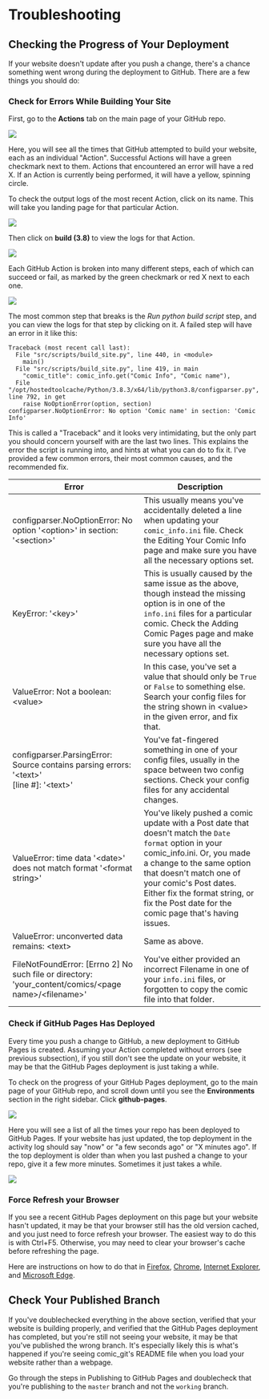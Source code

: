 # Troubleshooting

## Checking the Progress of Your Deployment

If your website doesn't update after you push a change, there's a chance something went wrong during the deployment to GitHub. There are a few things you should do:

### Check for Errors While Building Your Site

First, go to the **Actions** tab on the main page of your GitHub repo.

![](https://raw.githubusercontent.com/ryanvilbrandt/comic\_git/docs/docs/img/troubleshooting/repo-actions.png)

Here, you will see all the times that GitHub attempted to build your website, each as an individual "Action". Successful Actions will have a green checkmark next to them. Actions that encountered an error will have a red X. If an Action is currently being performed, it will have a yellow, spinning circle.

To check the output logs of the most recent Action, click on its name. This will take you landing page for that particular Action.

![](https://raw.githubusercontent.com/ryanvilbrandt/comic\_git/docs/docs/img/troubleshooting/actions-latest-build.png)

Then click on **build (3.8)** to view the logs for that Action.

![](https://raw.githubusercontent.com/ryanvilbrandt/comic\_git/docs/docs/img/troubleshooting/actions-build-38.png)

Each GitHub Action is broken into many different steps, each of which can succeed or fail, as marked by the green checkmark or red X next to each one.

![](https://raw.githubusercontent.com/ryanvilbrandt/comic\_git/docs/docs/img/troubleshooting/build-38-check-pipeline.png)

The most common step that breaks is the _Run python build script_ step, and you can view the logs for that step by clicking on it. A failed step will have an error in it like this:

```
Traceback (most recent call last):
  File "src/scripts/build_site.py", line 440, in <module>
    main()
  File "src/scripts/build_site.py", line 419, in main
    "comic_title": comic_info.get("Comic Info", "Comic name"),
  File "/opt/hostedtoolcache/Python/3.8.3/x64/lib/python3.8/configparser.py", line 792, in get
    raise NoOptionError(option, section)
configparser.NoOptionError: No option 'Comic name' in section: 'Comic Info'
```

This is called a "Traceback" and it looks very intimidating, but the only part you should concern yourself with are the last two lines. This explains the error the script is running into, and hints at what you can do to fix it. I've provided a few common errors, their most common causes, and the recommended fix.

| Error                                                                                                          | Description                                                                                                                                                                                                                                                                                                       |
| -------------------------------------------------------------------------------------------------------------- | ----------------------------------------------------------------------------------------------------------------------------------------------------------------------------------------------------------------------------------------------------------------------------------------------------------------- |
| configparser.NoOptionError: No option '\<option>' in section: '\<section>'                                     | This usually means you've accidentally deleted a line when updating your `comic_info.ini` file. Check the Editing Your Comic Info page and make sure you have all the necessary options set.                                                                                                                      |
| KeyError: '\<key>'                                                                                             | This is usually caused by the same issue as the above, though instead the missing option is in one of the `info.ini` files for a particular comic. Check the Adding Comic Pages page and make sure you have all the necessary options set.                                                                        |
| ValueError: Not a boolean: \<value>                                                                            | In this case, you've set a value that should only be `True` or `False` to something else. Search your config files for the string shown in \<value> in the given error, and fix that.                                                                                                                             |
| <p>configparser.ParsingError: Source contains parsing errors: '&#x3C;text>'<br>    [line #]: '&#x3C;text>'</p> | You've fat-fingered something in one of your config files, usually in the space between two config sections. Check your config files for any accidental changes.                                                                                                                                                  |
| ValueError: time data '\<date>' does not match format '\<format string>'                                       | You've likely pushed a comic update with a Post date that doesn't match the `Date format` option in your comic\_info.ini. Or, you made a change to the same option that doesn't match one of your comic's Post dates. Either fix the format string, or fix the Post date for the comic page that's having issues. |
| ValueError: unconverted data remains: \<text>                                                                  | Same as above.                                                                                                                                                                                                                                                                                                    |
| FileNotFoundError: \[Errno 2] No such file or directory: 'your\_content/comics/\<page name>/\<filename>'       | You've either provided an incorrect Filename in one of your `info.ini` files, or forgotten to copy the comic file into that folder.                                                                                                                                                                               |

### Check if GitHub Pages Has Deployed

Every time you push a change to GitHub, a new deployment to GitHub Pages is created. Assuming your Action completed without errors (see previous subsection), if you still don't see the update on your website, it may be that the GitHub Pages deployment is just taking a while.

To check on the progress of your GitHub Pages deployment, go to the main page of your GitHub repo, and scroll down until you see the **Environments** section in the right sidebar. Click **github-pages**.

![](https://raw.githubusercontent.com/ryanvilbrandt/comic\_git/docs/docs/img/troubleshooting/repo-environments.png)

Here you will see a list of all the times your repo has been deployed to GitHub Pages. If your website has just updated, the top deployment in the activity log should say "now" or "a few seconds ago" or "X minutes ago". If the top deployment is older than when you last pushed a change to your repo, give it a few more minutes. Sometimes it just takes a while.

![](https://raw.githubusercontent.com/ryanvilbrandt/comic\_git/docs/docs/img/troubleshooting/deployments.png)

### Force Refresh your Browser

If you see a recent GitHub Pages deployment on this page but your website hasn't updated, it may be that your browser still has the old version cached, and you just need to force refresh your browser. The easiest way to do this is with Ctrl+F5. Otherwise, you may need to clear your browser's cache before refreshing the page.

Here are instructions on how to do that in [Firefox](https://support.mozilla.org/en-US/kb/how-clear-firefox-cache), [Chrome](https://support.google.com/accounts/answer/32050), [Internet Explorer](https://support.microsoft.com/en-us/help/17438/windows-internet-explorer-view-delete-browsing-history), and [Microsoft Edge](https://support.microsoft.com/en-us/help/10607/microsoft-edge-view-delete-browser-history).

## Check Your Published Branch

If you've doublechecked everything in the above section, verified that your website is building properly, and verified that the GitHub Pages deployment has completed, but you're still not seeing your website, it may be that you've published the wrong branch. It's especially likely this is what's happened if you're seeing comic\_git's README file when you load your website rather than a webpage.

Go through the steps in Publishing to GitHub Pages and doublecheck that you're publishing to the `master` branch and not the `working` branch.
